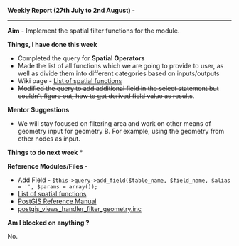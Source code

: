 **Weekly Report (27th July to 2nd August) -**

***

**Aim** - Implement the spatial filter functions for the module.

**Things, I have done this week**
* Completed the query for **Spatial Operators**
* Made the list of all functions which we are going to provide to user, as well as divide them into different categories based on inputs/outputs
* Wiki page - [List of spatial functions](https://github.com/panwarnaveen9/View-Module-for-Cartaro-GSOC2014/wiki/List-of-spatial-functions)
* ~~Modified the query to add additional field in the select statement but couldn't figure out, how to get derived field value as results~~. 

**Mentor Suggestions**
* We will stay focused on filtering area and work on other means of geometry input for geometry B.
 For example, using the geometry from other nodes as input.

**Things to do next week**
* 


**Reference Modules/Files** - 
* Add Field - `$this->query->add_field($table_name, $field_name, $alias = '', $params = array());`
* [List of spatial functions](https://github.com/panwarnaveen9/View-Module-for-Cartaro-GSOC2014/wiki/List-of-spatial-functions)
* [PostGIS Reference Manual](http://postgis.net/docs/manual-2.0/reference.html)
* [postgis_views_handler_filter_geometry.inc](https://github.com/panwarnaveen9/View-Module-for-Cartaro-GSOC2014/blob/20964232f29365a6ff28f54c11b09244936f9eec/cartaro/profiles/cartaro/modules/contrib/postgis/views/postgis_views_handler_filter_geometry.inc) 

**Am I blocked on anything ?**

No.